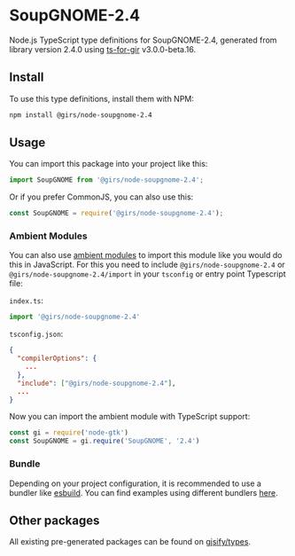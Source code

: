 
# SoupGNOME-2.4

Node.js TypeScript type definitions for SoupGNOME-2.4, generated from library version 2.4.0 using [ts-for-gir](https://github.com/gjsify/ts-for-gir) v3.0.0-beta.16.

## Install

To use this type definitions, install them with NPM:
```bash
npm install @girs/node-soupgnome-2.4
```

## Usage

You can import this package into your project like this:
```ts
import SoupGNOME from '@girs/node-soupgnome-2.4';
```

Or if you prefer CommonJS, you can also use this:
```ts
const SoupGNOME = require('@girs/node-soupgnome-2.4');
```

### Ambient Modules

You can also use [ambient modules](https://github.com/gjsify/ts-for-gir/tree/main/packages/cli#ambient-modules) to import this module like you would do this in JavaScript.
For this you need to include `@girs/node-soupgnome-2.4` or `@girs/node-soupgnome-2.4/import` in your `tsconfig` or entry point Typescript file:

`index.ts`:
```ts
import '@girs/node-soupgnome-2.4'
```

`tsconfig.json`:
```json
{
  "compilerOptions": {
    ...
  },
  "include": ["@girs/node-soupgnome-2.4"],
  ...
}
```

Now you can import the ambient module with TypeScript support: 

```ts
const gi = require('node-gtk')
const SoupGNOME = gi.require('SoupGNOME', '2.4')
```



### Bundle

Depending on your project configuration, it is recommended to use a bundler like [esbuild](https://esbuild.github.io/). You can find examples using different bundlers [here](https://github.com/gjsify/ts-for-gir/tree/main/examples).

## Other packages

All existing pre-generated packages can be found on [gjsify/types](https://github.com/gjsify/types).

